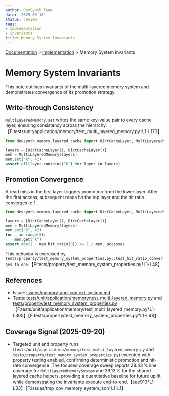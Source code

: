 ```yaml
---
author: DevSynth Team
date: '2025-09-13'
status: review
tags:
- implementation
- invariants
title: Memory System Invariants
---
```

<div class="breadcrumbs">
<a href="../index.md">Documentation</a> &gt; <a href="index.md">Implementation</a> &gt; Memory System Invariants
</div>

# Memory System Invariants

This note outlines invariants of the multi-layered memory system and demonstrates convergence of its promotion strategy.

## Write-through Consistency

`MultiLayeredMemory.set` writes the same key-value pair to every cache layer, ensuring consistency across the hierarchy.【F:tests/unit/application/memory/test_multi_layered_memory.py†L1-L173】

```python
from devsynth.memory.layered_cache import DictCacheLayer, MultiLayeredMemory

layers = [DictCacheLayer(), DictCacheLayer()]
mem = MultiLayeredMemory(layers)
mem.set("k", 42)
assert all(layer.contains("k") for layer in layers)
```

## Promotion Convergence

A read miss in the first layer triggers promotion from the lower layer. After the first access, subsequent reads hit the top layer and the hit ratio converges to 1.

```python
from devsynth.memory.layered_cache import DictCacheLayer, MultiLayeredMemory

layers = [DictCacheLayer(), DictCacheLayer()]
mem = MultiLayeredMemory(layers)
mem.set("k", 42)
for _ in range(5):
    mem.get("k")
assert abs(1 - mem.hit_ratio(0)) <= 1 / mem._accesses
```

This behavior is exercised by `tests/property/test_memory_system_properties.py::test_hit_ratio_converges_to_one`.【F:tests/property/test_memory_system_properties.py†L1-L48】

## References

- Issue: [issues/memory-and-context-system.md](../issues/memory-and-context-system.md)
- Tests: [tests/unit/application/memory/test_multi_layered_memory.py](../../tests/unit/application/memory/test_multi_layered_memory.py) and [tests/property/test_memory_system_properties.py](../../tests/property/test_memory_system_properties.py)【F:tests/unit/application/memory/test_multi_layered_memory.py†L1-L305】【F:tests/property/test_memory_system_properties.py†L1-L48】

## Coverage Signal (2025-09-20)

- Targeted unit and property runs (`tests/unit/application/memory/test_multi_layered_memory.py` and `tests/property/test_memory_system_properties.py`) executed with property testing enabled, confirming deterministic promotion and hit-rate convergence. The focused coverage sweep reports 28.43 % line coverage for `MultiLayeredMemorySystem` and 39.13 % for the shared layered cache helpers, providing a quantitative baseline for future uplift while demonstrating the invariants execute end-to-end.【eae910†L1-L33】【F:issues/tmp_cov_memory_system.json†L1-L1】
